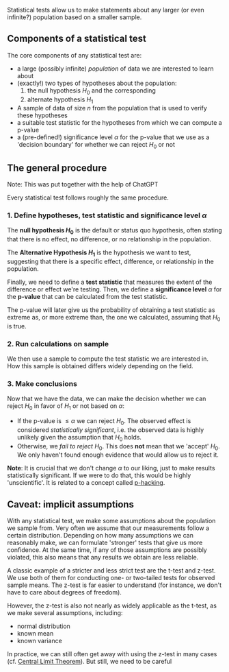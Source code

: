 Statistical tests allow us to make statements about any larger (or even infinite?) population based on a smaller sample.

## Components of a statistical test
The core components of any statistical test are:
- a large (possibly infinite) _population_ of data we are interested to learn about
- (exactly!) two types of hypotheses about the population:
	1. the null hypothesis $H_{0}$ and the corresponding
	2. alternate hypothesis $H_{1}$
- A sample of data of size $n$ from the population that is used to verify these hypotheses
- a suitable test statistic for the hypotheses from which we can compute a p-value
- a (pre-defined!) significance level $\alpha$ for the p-value that we use as a 'decision boundary' for whether we can reject $H_0$ or not

## The general procedure
Note: This was put together with the help of ChatGPT

Every statistical test follows roughly the same procedure.
### 1. Define hypotheses, test statistic and significance level $\alpha$
The **null hypothesis $H_{0}$** is the default or status quo hypothesis, often stating that there is no effect, no difference, or no relationship in the population.

The **Alternative Hypothesis $H_{1}$** is the hypothesis we want to test, suggesting that there is a specific effect, difference, or relationship in the population.

Finally, we need to define a **test statistic** that measures the extent of the difference or effect we're testing. Then, we define a **significance level** $\alpha$ for the **p-value** that can be calculated from the test statistic.

The p-value will later give us the probability of obtaining a test statistic as extreme as, or more extreme than, the one we calculated, assuming that $H_{0}$ is true. 
### 2. Run calculations on sample
We then use a sample to compute the test statistic we are interested in. How this sample is obtained differs widely depending on the field.
### 3. Make conclusions
Now that we have the data, we can make the decision whether we can reject $H_{0}$ in favor of $H_{1}$ or not based on $\alpha$:
 - If the p-value is $\leq \alpha$ we can reject $H_{0}$. The observed effect is considered _statistically significant_, i.e. the observed data is highly unlikely given the assumption that $H_{0}$ holds.
 - Otherwise, we _fail to reject_ $H_{0}$. This does **not** mean that we 'accept' $H_{0}$. We only haven't found enough evidence that would allow us to reject it.

**Note**: It is crucial that we don't change $\alpha$ to our liking, just to make results statistically significant. If we were to do that, this would be highly 'unscientific'. It is related to a concept called [p-hacking](https://youtu.be/FLNeWgs2n_Q?si=R3Ta8Cns6yigWzKt).
## Caveat: implicit assumptions
With any statistical test, we make some assumptions about the population we sample from. Very often we assume that our measurements follow a certain distribution. Depending on how many assumptions we can reasonably make, we can formulate 'stronger' tests that give us more confidence. At the same time, if any of those assumptions are possibly violated, this also means that any results we obtain are less reliable.

A classic example of a stricter and less strict test are the t-test and z-test. We use both of them for conducting one- or two-tailed tests for observed sample means. The z-test is far easier to understand (for instance, we don't have to care about degrees of freedom).

However, the z-test is also not nearly as widely applicable as the t-test, as we make several assumptions, including:
- normal distribution
- known mean
- known variance

In practice, we can still often get away with using the z-test in many cases (cf. [Central Limit Theorem](Central%20Limit%20Theorem.md)). But still, we need to be careful
